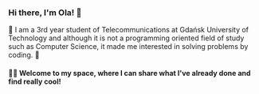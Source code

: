### Hi there, I'm Ola! 👋

📲 I am a 3rd year student of Telecommunications at Gdańsk University of Technology and although it is not a programming oriented field of study such as Computer Science, it made me interested in solving problems by coding. 💪

#### 🚀✨ Welcome to my space, where I can share what I've already done and find really cool!
